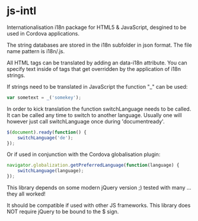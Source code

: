 js-intl
=======

Internationalisation i18n package for HTML5 & JavaScript, desgined to be used in Cordova applications.

The string databases are stored in the i18n subfolder in json format. The file name pattern is i18n/<language-code>.js.

All HTML tags can be translated by adding an data-i18n attribute. You can specify text inside of tags that get overridden by the application of i18n strings.

If strings need to be translated in JavaScript the function "_" can be used:

```javascript
var sometext = _('somekey');
```

In order to kick translation the function switchLanguage needs to be called. It can be called any time to switch to another language. Usually one will however just call switchLanguage once during 'documentready'.

```javascript
$(document).ready(function() {
	switchLanguage('de');
});
```

Or if used in conjunction with the Cordova globalisation plugin:

```javascript
navigator.globalization.getPreferredLanguage(function(language) {
	switchLanguage(language);
});
```

This library depends on some modern jQuery version ;) tested with many ... they all worked!

It should be compatible if used with other JS frameworks. This library does NOT require jQuery to be bound to the $ sign.
